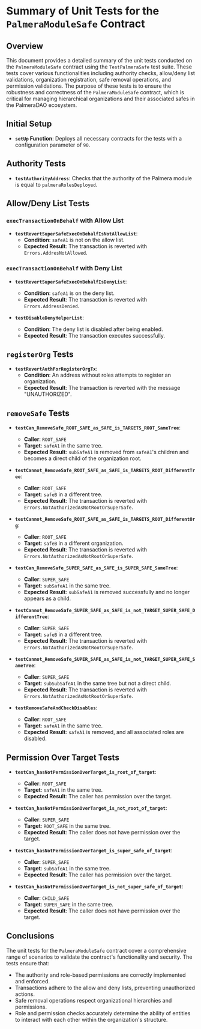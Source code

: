 # Summary of Unit Tests for the `PalmeraModuleSafe` Contract

## Overview

This document provides a detailed summary of the unit tests conducted on the `PalmeraModuleSafe` contract using the `TestPalmeraSafe` test suite. These tests cover various functionalities including authority checks, allow/deny list validations, organization registration, safe removal operations, and permission validations. The purpose of these tests is to ensure the robustness and correctness of the `PalmeraModuleSafe` contract, which is critical for managing hierarchical organizations and their associated safes in the PalmeraDAO ecosystem.

## Initial Setup

- **`setUp` Function**: Deploys all necessary contracts for the tests with a configuration parameter of `90`.

## Authority Tests

- **`testAuthorityAddress`**: Checks that the authority of the Palmera module is equal to `palmeraRolesDeployed`.

## Allow/Deny List Tests

### `execTransactionOnBehalf` with Allow List

- **`testRevertSuperSafeExecOnBehalfIsNotAllowList`**:
  - **Condition**: `safeA1` is not on the allow list.
  - **Expected Result**: The transaction is reverted with `Errors.AddresNotAllowed`.

### `execTransactionOnBehalf` with Deny List

- **`testRevertSuperSafeExecOnBehalfIsDenyList`**:
  - **Condition**: `safeA1` is on the deny list.
  - **Expected Result**: The transaction is reverted with `Errors.AddressDenied`.

- **`testDisableDenyHelperList`**:
  - **Condition**: The deny list is disabled after being enabled.
  - **Expected Result**: The transaction executes successfully.

## `registerOrg` Tests

- **`testRevertAuthForRegisterOrgTx`**:
  - **Condition**: An address without roles attempts to register an organization.
  - **Expected Result**: The transaction is reverted with the message "UNAUTHORIZED".

## `removeSafe` Tests

- **`testCan_RemoveSafe_ROOT_SAFE_as_SAFE_is_TARGETS_ROOT_SameTree`**:
  - **Caller**: `ROOT_SAFE`
  - **Target**: `safeA1` in the same tree.
  - **Expected Result**: `subSafeA1` is removed from `safeA1`'s children and becomes a direct child of the organization root.

- **`testCannot_RemoveSafe_ROOT_SAFE_as_SAFE_is_TARGETS_ROOT_DifferentTree`**:
  - **Caller**: `ROOT_SAFE`
  - **Target**: `safeB` in a different tree.
  - **Expected Result**: The transaction is reverted with `Errors.NotAuthorizedAsNotRootOrSuperSafe`.

- **`testCannot_RemoveSafe_ROOT_SAFE_as_SAFE_is_TARGETS_ROOT_DifferentOrg`**:
  - **Caller**: `ROOT_SAFE`
  - **Target**: `safeB` in a different organization.
  - **Expected Result**: The transaction is reverted with `Errors.NotAuthorizedAsNotRootOrSuperSafe`.

- **`testCan_RemoveSafe_SUPER_SAFE_as_SAFE_is_SUPER_SAFE_SameTree`**:
  - **Caller**: `SUPER_SAFE`
  - **Target**: `subSafeA1` in the same tree.
  - **Expected Result**: `subSafeA1` is removed successfully and no longer appears as a child.

- **`testCannot_RemoveSafe_SUPER_SAFE_as_SAFE_is_not_TARGET_SUPER_SAFE_DifferentTree`**:
  - **Caller**: `SUPER_SAFE`
  - **Target**: `safeB` in a different tree.
  - **Expected Result**: The transaction is reverted with `Errors.NotAuthorizedAsNotRootOrSuperSafe`.

- **`testCannot_RemoveSafe_SUPER_SAFE_as_SAFE_is_not_TARGET_SUPER_SAFE_SameTree`**:
  - **Caller**: `SUPER_SAFE`
  - **Target**: `subSubSafeA1` in the same tree but not a direct child.
  - **Expected Result**: The transaction is reverted with `Errors.NotAuthorizedAsNotRootOrSuperSafe`.

- **`testRemoveSafeAndCheckDisables`**:
  - **Caller**: `ROOT_SAFE`
  - **Target**: `safeA1` in the same tree.
  - **Expected Result**: `safeA1` is removed, and all associated roles are disabled.

## Permission Over Target Tests

- **`testCan_hasNotPermissionOverTarget_is_root_of_target`**:
  - **Caller**: `ROOT_SAFE`
  - **Target**: `safeA1` in the same tree.
  - **Expected Result**: The caller has permission over the target.

- **`testCan_hasNotPermissionOverTarget_is_not_root_of_target`**:
  - **Caller**: `SUPER_SAFE`
  - **Target**: `ROOT_SAFE` in the same tree.
  - **Expected Result**: The caller does not have permission over the target.

- **`testCan_hasNotPermissionOverTarget_is_super_safe_of_target`**:
  - **Caller**: `SUPER_SAFE`
  - **Target**: `subSafeA1` in the same tree.
  - **Expected Result**: The caller has permission over the target.

- **`testCan_hasNotPermissionOverTarget_is_not_super_safe_of_target`**:
  - **Caller**: `CHILD_SAFE`
  - **Target**: `SUPER_SAFE` in the same tree.
  - **Expected Result**: The caller does not have permission over the target.

## Conclusions

The unit tests for the `PalmeraModuleSafe` contract cover a comprehensive range of scenarios to validate the contract's functionality and security. The tests ensure that:

- The authority and role-based permissions are correctly implemented and enforced.
- Transactions adhere to the allow and deny lists, preventing unauthorized actions.
- Safe removal operations respect organizational hierarchies and permissions.
- Role and permission checks accurately determine the ability of entities to interact with each other within the organization's structure.